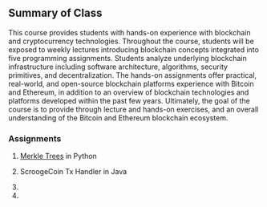 ## Summary of Class

This course provides students with hands-on experience with blockchain and cryptocurrency technologies.
Throughout the course, students will be exposed to weekly lectures introducing blockchain concepts integrated
into five programming assignments. Students analyze underlying blockchain infrastructure including software
architecture, algorithms, security primitives, and decentralization. The hands-on assignments offer practical,
real-world, and open-source blockchain platforms experience with Bitcoin and Ethereum, in addition to an
overview of blockchain technologies and platforms developed within the past few years. Ultimately, the goal
of the course is to provide through lecture and hands-on exercises, and an overall understanding of the Bitcoin
and Ethereum blockchain ecosystem.


### Assignments

1) [Merkle Trees](Merkle_Tree/README) in Python

2) ScroogeCoin Tx Handler in Java

3) 

4) 
